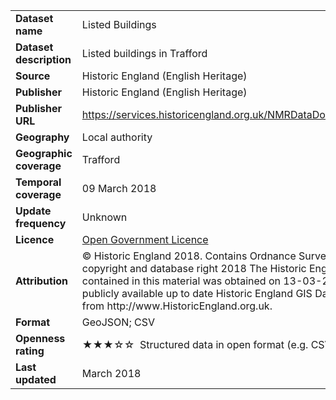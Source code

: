 <table>
<colgroup>
<col style="text-align:left;"/>
<col style="text-align:left;"/>
</colgroup>

<tbody>
<tr>
	<td style="text-align:left;"><strong>Dataset name</strong></td>
	<td style="text-align:left;">Listed Buildings</td>
</tr>
<tr>
	<td style="text-align:left;"><strong>Dataset description</strong></td>
	<td style="text-align:left;">Listed buildings in Trafford</td>
</tr>
<tr>
	<td style="text-align:left;"><strong>Source</strong></td>
	<td style="text-align:left;">Historic England (English Heritage)</td>
</tr>
<tr>
	<td style="text-align:left;"><strong>Publisher</strong></td>
	<td style="text-align:left;">Historic England (English Heritage)</td>
</tr>
<tr>
	<td style="text-align:left;"><strong>Publisher URL</strong></td>
	<td style="text-align:left;"><a href="https://services.historicengland.org.uk/NMRDataDownload/default.aspx
">https://services.historicengland.org.uk/NMRDataDownload/default.aspx
</a></td>
</tr>
<tr>
	<td style="text-align:left;"><strong>Geography</strong></td>
	<td style="text-align:left;">Local authority</td>
</tr>
<tr>
	<td style="text-align:left;"><strong>Geographic coverage</strong></td>
	<td style="text-align:left;">Trafford</td>
</tr>
<tr>
	<td style="text-align:left;"><strong>Temporal coverage</strong></td>
	<td style="text-align:left;">09 March 2018</td>
</tr>
<tr>
	<td style="text-align:left;"><strong>Update frequency</strong></td>
	<td style="text-align:left;">Unknown</td>
</tr>
<tr>
	<td style="text-align:left;"><strong>Licence</strong></td>
	<td style="text-align:left;"><a href="http://www.nationalarchives.gov.uk/doc/open-government-licence/version/3/">Open Government Licence</a></td>
</tr>
<tr>
	<td style="text-align:left;"><strong>Attribution</strong></td>
	<td style="text-align:left;">© Historic England 2018. Contains Ordnance Survey data © Crown copyright and database right 2018 The Historic England GIS Data contained in this material was obtained on 13-03-2018. The most publicly available up to date Historic England GIS Data can be obtained from http://www.HistoricEngland.org.uk.</td>
</tr>
<tr>
	<td style="text-align:left;"><strong>Format</strong></td>
	<td style="text-align:left;">GeoJSON; CSV</td>
</tr>
<tr>
	<td style="text-align:left;"><strong>Openness rating</strong></td>
	<td style="text-align:left;">&#9733&#9733&#9733&#9734&#9734&nbsp; Structured data in open format (e.g. CSV)</td>
</tr>
<tr>
	<td style="text-align:left;"><strong>Last updated</strong></td>
	<td style="text-align:left;">March 2018</td>
</tr>
</tbody>
</table>
